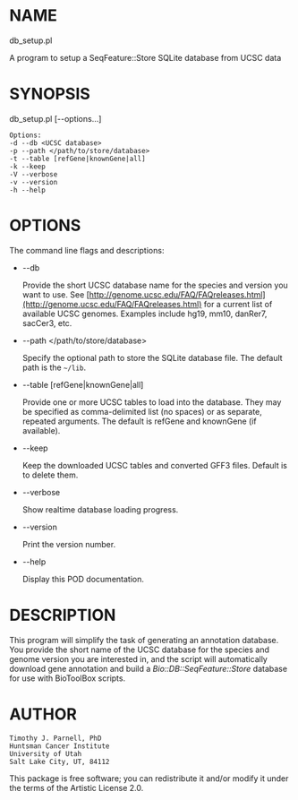 # NAME

db\_setup.pl

A program to setup a SeqFeature::Store SQLite database from UCSC data

# SYNOPSIS

db\_setup.pl \[--options...\] <UCSC database>

    Options:
    -d --db <UCSC database>
    -p --path </path/to/store/database> 
    -t --table [refGene|knownGene|all]
    -k --keep
    -V --verbose
    -v --version
    -h --help

# OPTIONS

The command line flags and descriptions:

- --db <UCSC database>

    Provide the short UCSC database name for the species and version you want 
    to use. See [http://genome.ucsc.edu/FAQ/FAQreleases.html](http://genome.ucsc.edu/FAQ/FAQreleases.html) for a current 
    list of available UCSC genomes. Examples include hg19, mm10, danRer7, 
    sacCer3, etc.

- --path &lt;/path/to/store/database>

    Specify the optional path to store the SQLite database file. The default 
    path is the `~/lib`.

- --table \[refGene|knownGene|all\]

    Provide one or more UCSC tables to load into the database. They may be 
    specified as comma-delimited list (no spaces) or as separate, repeated 
    arguments. The default is refGene and knownGene (if available).

- --keep

    Keep the downloaded UCSC tables and converted GFF3 files. Default is to 
    delete them.

- --verbose

    Show realtime database loading progress.

- --version

    Print the version number.

- --help

    Display this POD documentation.

# DESCRIPTION

This program will simplify the task of generating an annotation database. You 
provide the short name of the UCSC database for the species and genome version 
you are interested in, and the script will automatically download gene annotation 
and build a _Bio::DB::SeqFeature::Store_ database for use with BioToolBox 
scripts. 

# AUTHOR

    Timothy J. Parnell, PhD
    Huntsman Cancer Institute
    University of Utah
    Salt Lake City, UT, 84112

This package is free software; you can redistribute it and/or modify
it under the terms of the Artistic License 2.0.  
